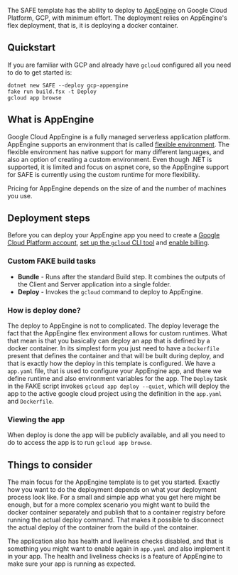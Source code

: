 The SAFE template has the ability to deploy to [AppEngine](https://cloud.google.com/appengine/) on Google Cloud Platform, GCP, with minimum effort. The deployment relies on AppEngine's flex deployment, that is, it is deploying a docker container.

## Quickstart

If you are familiar with GCP and already have `gcloud` configured all you need to do to get started is:

```
dotnet new SAFE --deploy gcp-appengine
fake run build.fsx -t Deploy
gcloud app browse
```

## What is AppEngine

Google Cloud AppEngine is a fully managed serverless application platform. AppEngine supports an environment that is called [flexible environment](https://cloud.google.com/appengine/docs/flexible/). The flexible environment has native support for many different languages, and also an option of creating a custom environment. Even though .NET is supported, it is limited and focus on aspnet core, so the AppEngine support for SAFE is currently using the custom runtime for more flexibility.

Pricing for AppEngine depends on the size of and the number of machines you use.

## Deployment steps

Before you can deploy your AppEngine app you need to create a [Google Cloud Platform account](template-google-cloud.md#creating-an-account), [set up the `gcloud` CLI tool]((template-google-cloud.md#setup-gcloud-cli-tool)) and [enable billing](template-google-cloud.md#enable-billing).

### Custom FAKE build tasks

* **Bundle** - Runs after the standard Build step. It combines the outputs of the Client and Server application into a single folder.
* **Deploy** - Invokes the `gcloud` command to deploy to AppEngine.

### How is deploy done?

The deploy to AppEngine is not to complicated. The deploy leverage the fact that the AppEngine flex environment allows for custom runtimes. What that mean is that you basically can deploy an app that is defined by a docker container. In its simplest form you just need to have a `Dockerfile` present that defines the container and that will be built during deploy, and that is exactly how the deploy in this template is configured. We have a `app.yaml` file, that is used to configure your AppEngine app, and there we define runtime and also environment variables for the app. The `Deploy` task in the FAKE script invokes `gcloud app deploy --quiet`, which will deploy the app to the active google cloud project using the definition in the `app.yaml` and `Dockerfile`.

### Viewing the app

When deploy is done the app will be publicly available, and all you need to do to access the app is to run `gcloud app browse`.

## Things to consider

The main focus for the AppEngine template is to get you started. Exactly how you want to do the deployment depends on what your deployment process look like. For a small and simple app what you get here might be enough, but for a more complex scenario you might want to build the docker container separately and publish that to a container registry before running the actual deploy command. That makes it possible to disconnect the actual deploy of the container from the build of the container.

The application also has health and liveliness checks disabled, and that is something you might want to enable again in `app.yaml` and also implement it in your app. The health and liveliness checks is a feature of AppEngine to make sure your app is running as expected. 